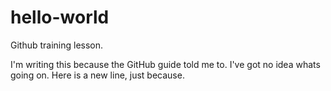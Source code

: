 # hello-world
Github training lesson. 

I'm writing this because the GitHub guide told me to. I've got no idea whats going on.
Here is a new line, just because.
